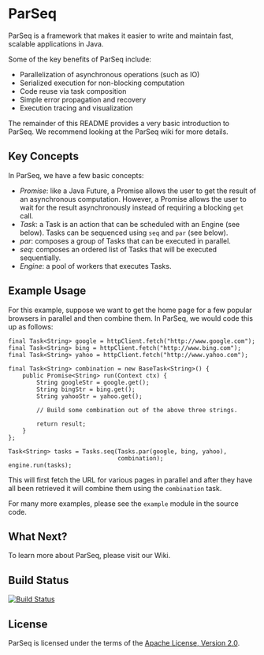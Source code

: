 ParSeq
======

ParSeq is a framework that makes it easier to write and maintain fast, scalable
applications in Java.

Some of the key benefits of ParSeq include:

* Parallelization of asynchronous operations (such as IO)
* Serialized execution for non-blocking computation
* Code reuse via task composition
* Simple error propagation and recovery
* Execution tracing and visualization

The remainder of this README provides a very basic introduction to ParSeq. We
recommend looking at the ParSeq wiki for more details.

Key Concepts
------------

In ParSeq, we have a few basic concepts:

* *Promise*: like a Java Future, a Promise allows the user to get the result of
  an asynchronous computation. However, a Promise allows the user to wait for
  the result asynchronously instead of requiring a blocking `get` call.
* *Task*: a Task is an action that can be scheduled with an Engine (see below).
  Tasks can be sequenced using `seq` and `par` (see below).
* *par*: composes a group of Tasks that can be executed in parallel.
* *seq*: composes an ordered list of Tasks that will be executed sequentially.
* *Engine*: a pool of workers that executes Tasks.

Example Usage
-------------

For this example, suppose we want to get the home page for a few popular
browsers in parallel and then combine them. In ParSeq, we would code this up as
follows:


    final Task<String> google = httpClient.fetch("http://www.google.com");
    final Task<String> bing = httpClient.fetch("http://www.bing.com");
    final Task<String> yahoo = httpClient.fetch("http://www.yahoo.com");

    final Task<String> combination = new BaseTask<String>() {
        public Promise<String> run(Context ctx) {
            String googleStr = google.get();
            String bingStr = bing.get();
            String yahooStr = yahoo.get();

            // Build some combination out of the above three strings.

            return result;
        }
    };

    Task<String> tasks = Tasks.seq(Tasks.par(google, bing, yahoo),
                                   combination);
    engine.run(tasks);

This will first fetch the URL for various pages in parallel and after they have
all been retrieved it will combine them using the `combination` task.

For many more examples, please see the `example` module in the source code.

What Next?
----------

To learn more about ParSeq, please visit our Wiki.

Build Status
------------

[![Build Status](https://secure.travis-ci.org/linkedin/parseq.png)](http://travis-ci.org/linkedin/parseq)

License
-------

ParSeq is licensed under the terms of the [Apache License, Version
2.0](http://www.apache.org/licenses/LICENSE-2.0).
